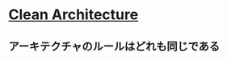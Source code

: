 # [Clean Architecture](https://www.amazon.co.jp/-/en/Robert-C-Martin/dp/4048930656)

## アーキテクチャのルールはどれも同じである

